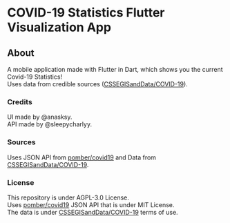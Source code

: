 # COVID-19 Statistics Flutter Visualization App

## About
A mobile application made with Flutter in Dart, which shows you the current Covid-19 Statistics!  
Uses data from credible sources ([CSSEGISandData/COVID-19](https://github.com/CSSEGISandData/COVID-19/)).

### Credits
UI made by @anasksy.  
API made by @sleepycharlyy.

### Sources
Uses JSON API from [pomber/covid19](https://github.com/pomber/covid19) and Data from [CSSEGISandData/COVID-19](https://github.com/CSSEGISandData/COVID-19/).

### License

This repository is under AGPL-3.0 License.  
Uses [pomber/covid19](https://github.com/pomber/covid19) JSON API that is under MIT License.  
The data is under [CSSEGISandData/COVID-19](https://github.com/CSSEGISandData/COVID-19/) terms of use.
